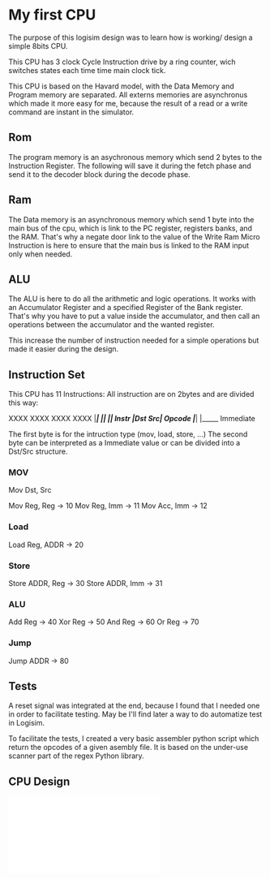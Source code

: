 # My first CPU

The purpose of this logisim design was to learn how is working/ design
a simple 8bits CPU.

This CPU has 3 clock Cycle Instruction drive by a ring counter, wich
switches states each time time main clock tick.

This CPU is based on the Havard model, with the Data Memory and Program
memory are separated. All externs memories are asynchronus which made it
more easy for me, because the result of a read or a write command are
instant in the simulator.

## Rom

The program memory is an asychronous memory which send 2 bytes to the
Instruction Register.
The following will save it during the fetch phase and send it to the
decoder block during the decode phase.

## Ram

The Data memory is an asynchronous memory which send 1 byte into the
main bus of the cpu, which is link to the PC register, registers banks,
and the RAM. That's why a negate door link to the value of the Write Ram
Micro Instruction is here to ensure that the main bus is linked to the
RAM input only when needed.

## ALU

The ALU is here to do all the arithmetic and logic operations. It works
with an Accumulator Register and a specified Register of the Bank register.
That's why you have to put a value inside the accumulator, and then
call an operations between the accumulator and the wanted register.

This increase the number of instruction needed for a simple operations
but made it easier during the design.

## Instruction Set

This CPU has 11 Instructions:
All instruction are on 2bytes and are divided this way:

XXXX XXXX XXXX XXXX
|_______| |__| |__|
  Instr   |Dst Src|
  Opcode  |_______|
              |_____ Immediate

The first byte is for the intruction type (mov, load, store, ...)
The second byte can be interpreted as a Immediate value or can be
divided into a Dst/Src structure.

### MOV

Mov Dst, Src

Mov Reg, Reg -> 10
Mov Reg, Imm -> 11
Mov Acc, Imm -> 12

### Load

Load Reg, ADDR -> 20

### Store

Store ADDR, Reg -> 30
Store ADDR, Imm -> 31

### ALU

Add Reg -> 40
Xor Reg -> 50
And Reg -> 60
Or Reg -> 70

### Jump

Jump ADDR -> 80

## Tests

A reset signal was integrated at the end, because I found that I needed
one in order to facilitate testing. May be I'll find later a way to do
automatize test in Logisim.

To facilitate the tests, I created a very basic assembler python script
which return the opcodes of a given asembly file. It is based on the
under-use scanner part of the regex Python library.

## CPU Design

![image](magic_cpu_design.pgn)
